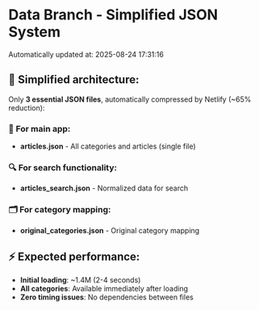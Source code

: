 # Data Branch - Simplified JSON System
Automatically updated at: 2025-08-24 17:31:16

## 🎯 Simplified architecture:
Only **3 essential JSON files**, automatically compressed by Netlify (~65% reduction):

### 📱 For main app:
- **articles.json** - All categories and articles (single file)

### 🔍 For search functionality:
- **articles_search.json** - Normalized data for search

### 🗂️ For category mapping:
- **original_categories.json** - Original category mapping

## ⚡ Expected performance:
- **Initial loading**: ~1.4M (2-4 seconds)
- **All categories**: Available immediately after loading
- **Zero timing issues**: No dependencies between files
